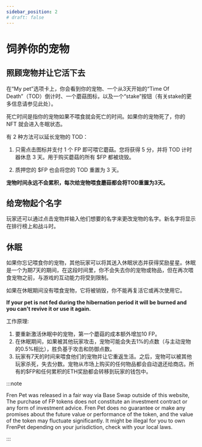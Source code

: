 ```yaml
---
sidebar_position: 2
# draft: false
---
```


# 饲养你的宠物

## 照顾宠物并让它活下去

在“My pet”选项卡上，你会看到你的宠物、一个从3天开始的“Time Of Death”（TOD）倒计时、一个蘑菇图标，以及一个“stake”按钮（有关stake的更多信息请参见此处）。

死亡时间是指你的宠物如果不喂食就会死亡的时间。如果你的宠物死了，你的 NFT 就会进入冬眠状态。


有 2 种方法可以延长宠物的 TOD：

1. 只需点击图标并支付 1 个 FP 即可喂它蘑菇。您将获得 5 分，并将 TOD 计时器休息 3 天。用于购买蘑菇的所有 $FP 都被烧毁。

1. 质押您的 $FP 也会将您的 TOD 重置为 3 天。



**宠物时间永远不会累积，每次给宠物喂食蘑菇都会将TOD重置为3天。**

## 给宠物起个名字

玩家还可以通过点击宠物并输入他们想要的名字来更改宠物的名字。新名字将显示在排行榜上和战斗时。


## 休眠

如果你忘记喂食你的宠物，其他玩家可以将其送入休眠状态并获得奖励星星。休眠是一个为期7天的期间，在这段时间里，你不会失去你的宠物或物品，但在再次喂食宠物之前，与游戏的互动能力将受到限制。

如果在休眠期间没有喂食宠物，它将被销毁，你不能再复活它或再次使用它。


**If your pet is not fed during the hibernation period it will be burned and you can't revive it or use it again.**

工作原理:

1. 要重新激活休眠中的宠物，第一个蘑菇的成本额外增加10 FP。
1. 在休眠期间，如果被其他玩家攻击，宠物可能会失去1%的点数（与主动宠物的0.5%相比），胜负基于攻击和防御点数。
1. 玩家有7天的时间来喂食他们的宠物并让它重返生活。之后，宠物可以被其他玩家杀死，失去分数。宠物从市场上购买的任何物品都会自动退还给商店。所有的$FP和任何累积的ETH奖励都会转移到玩家的钱包中。


:::note

Fren Pet was released in a fair way via Base Swap outside of this website, The purchase of FP tokens does not constitute an investment contract or any form of investment advice. Fren Pet does no guarantee or make any promises about the future value or performance of the token, and the value of the token may fluctuate significantly. It might be illegal for you to own FrenPet depending on your jurisdiction, check with your local laws.

:::
